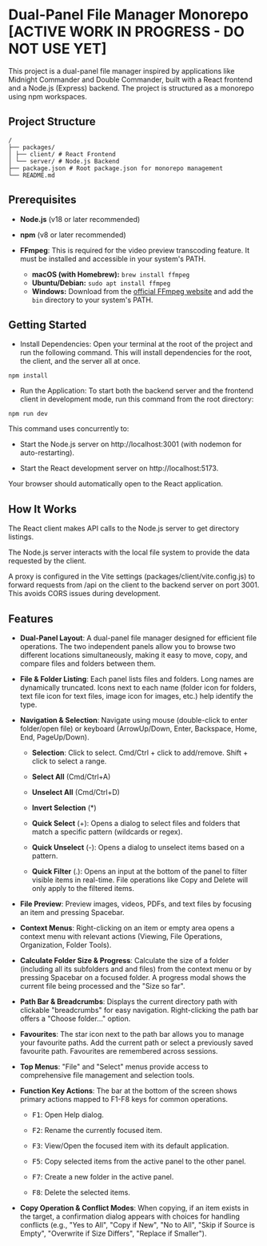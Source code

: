 # Dual-Panel File Manager Monorepo [ACTIVE WORK IN PROGRESS - DO NOT USE YET]

This project is a dual-panel file manager inspired by applications like Midnight Commander and Double Commander, built with a React frontend and a Node.js (Express) backend. The project is structured as a monorepo using npm workspaces.

## Project Structure

```
/
├── packages/
│ ├── client/ # React Frontend
│ └── server/ # Node.js Backend
├── package.json # Root package.json for monorepo management
└── README.md
```

## Prerequisites

- **Node.js** (v18 or later recommended)

- **npm** (v8 or later recommended)

- **FFmpeg**: This is required for the video preview transcoding feature. It must be installed and accessible in your system's PATH.
  - **macOS (with Homebrew):** `brew install ffmpeg`
  - **Ubuntu/Debian:** `sudo apt install ffmpeg`
  - **Windows:** Download from the [official FFmpeg website](https://ffmpeg.org/download.html) and add the `bin` directory to your system's PATH.

## Getting Started

- Install Dependencies:
  Open your terminal at the root of the project and run the following command. This will install dependencies for the root, the client, and the server all at once.

`npm install`

- Run the Application:
  To start both the backend server and the frontend client in development mode, run this command from the root directory:

`npm run dev`

This command uses concurrently to:

- Start the Node.js server on http://localhost:3001 (with nodemon for auto-restarting).

- Start the React development server on http://localhost:5173.

Your browser should automatically open to the React application.

## How It Works

The React client makes API calls to the Node.js server to get directory listings.

The Node.js server interacts with the local file system to provide the data requested by the client.

A proxy is configured in the Vite settings (packages/client/vite.config.js) to forward requests from /api on the client to the backend server on port 3001. This avoids CORS issues during development.

## Features



-   **Dual-Panel Layout**: A dual-panel file manager designed for efficient file operations. The two independent panels allow you to browse two different locations simultaneously, making it easy to move, copy, and compare files and folders between them.



-   **File & Folder Listing**: Each panel lists files and folders. Long names are dynamically truncated. Icons next to each name (folder icon for folders, text file icon for text files, image icon for images, etc.) help identify the type.



-   **Navigation & Selection**: Navigate using mouse (double-click to enter folder/open file) or keyboard (ArrowUp/Down, Enter, Backspace, Home, End, PageUp/Down).

    -   **Selection**: Click to select. Cmd/Ctrl + click to add/remove. Shift + click to select a range.

    -   **Select All** (Cmd/Ctrl+A)

    -   **Unselect All** (Cmd/Ctrl+D)

    -   **Invert Selection** (*)

    -   **Quick Select** (+): Opens a dialog to select files and folders that match a specific pattern (wildcards or regex).

    -   **Quick Unselect** (-): Opens a dialog to unselect items based on a pattern.

    -   **Quick Filter** (.): Opens an input at the bottom of the panel to filter visible items in real-time. File operations like Copy and Delete will only apply to the filtered items.



-   **File Preview**: Preview images, videos, PDFs, and text files by focusing an item and pressing Spacebar.



-   **Context Menus**: Right-clicking on an item or empty area opens a context menu with relevant actions (Viewing, File Operations, Organization, Folder Tools).



-   **Calculate Folder Size & Progress**: Calculate the size of a folder (including all its subfolders and and files) from the context menu or by pressing Spacebar on a focused folder. A progress modal shows the current file being processed and the "Size so far".



-   **Path Bar & Breadcrumbs**: Displays the current directory path with clickable "breadcrumbs" for easy navigation. Right-clicking the path bar offers a "Choose folder..." option.



-   **Favourites**: The star icon next to the path bar allows you to manage your favourite paths. Add the current path or select a previously saved favourite path. Favourites are remembered across sessions.



-   **Top Menus**: "File" and "Select" menus provide access to comprehensive file management and selection tools.



-   **Function Key Actions**: The bar at the bottom of the screen shows primary actions mapped to F1-F8 keys for common operations.

    -   <kbd>F1</kbd>: Open Help dialog.

    -   <kbd>F2</kbd>: Rename the currently focused item.

    -   <kbd>F3</kbd>: View/Open the focused item with its default application.

    -   <kbd>F5</kbd>: Copy selected items from the active panel to the other panel.

    -   <kbd>F7</kbd>: Create a new folder in the active panel.

    -   <kbd>F8</kbd>: Delete the selected items.



-   **Copy Operation & Conflict Modes**: When copying, if an item exists in the target, a confirmation dialog appears with choices for handling conflicts (e.g., "Yes to All", "Copy if New", "No to All", "Skip if Source is Empty", "Overwrite if Size Differs", "Replace if Smaller").
